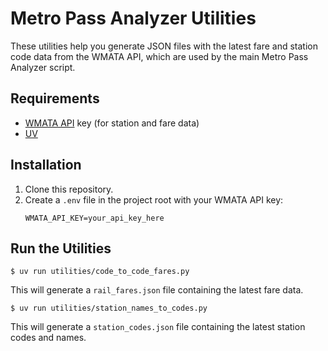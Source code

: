 # Metro Pass Analyzer Utilities

These utilities help you generate JSON files with the latest fare and station code data from the WMATA API, which are used by the main Metro Pass Analyzer script.

## Requirements

- [WMATA API](https://developer.wmata.com) key (for station and fare data)
- [UV](https://docs.astral.sh/uv/getting-started/installation/)

## Installation

1. Clone this repository.
2. Create a `.env` file in the project root with your WMATA API key:
   ```env
   WMATA_API_KEY=your_api_key_here
   ```

## Run the Utilities

```console
$ uv run utilities/code_to_code_fares.py
```

This will generate a `rail_fares.json` file containing the latest fare data.

```console
$ uv run utilities/station_names_to_codes.py
```

This will generate a `station_codes.json` file containing the latest station codes and names.
